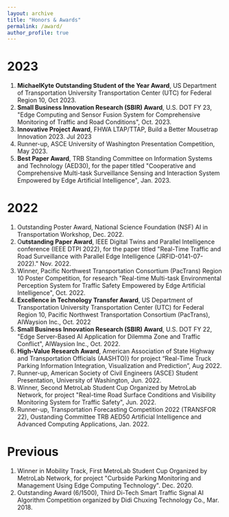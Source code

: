```yaml
---
layout: archive
title: "Honors & Awards"
permalink: /award/
author_profile: true
---
```


# 2023

1. **MichaelKyte Outstanding Student of the Year Award**, US Department of Transportation University Transportation Center (UTC) for Federal Region 10, Oct 2023.
2. **Small Business Innovation Research (SBIR) Award**, U.S. DOT FY 23, "Edge Computing and Sensor Fusion System for Comprehensive Monitoring of Traffic and Road Conditions", Oct. 2023.
3. **Innovative Project Award**, FHWA LTAP/TTAP, Build a Better Mousetrap Innovation 2023. Jul 2023
4. Runner-up, ASCE University of Washington Presentation Competition, May 2023.
5. **Best Paper Award**, TRB Standing Committee on Information Systems and Technology (AED30), for the paper titled "Cooperative and Comprehensive Multi-task Surveillance Sensing and Interaction System Empowered by Edge Artificial Intelligence", Jan. 2023.

# 2022

1. Outstanding Poster Award, National Science Foundation (NSF) AI in Transportation Workshop, Dec. 2022.
2. O**utstanding Paper Award**, IEEE Digital Twins and Parallel Intelligence conference (IEEE DTPI 2022), for the paper titled "Real-Time Traffic and Road Surveillance with Parallel Edge Intelligence (JRFID-0141-07-2022)." Nov. 2022.
3. Winner, Pacific Northwest Transportation Consortium (PacTrans) Region 10 Poster Competition, for research "Real-time Multi-task Environmental Perception System for Traffic Safety Empowered by Edge Artificial Intelligence", Oct. 2022.
4. **Excellence in Technology Transfer Award**, US Department of Transportation University Transportation Center (UTC) for Federal Region 10, Pacific Northwest Transportation Consortium (PacTrans), AIWaysion Inc., Oct. 2022
5. **Small Business Innovation Research (SBIR) Award**, U.S. DOT FY 22, "Edge Server-Based AI Application for Dilemma Zone and Traffic Conflict", AIWaysion Inc., Oct. 2022.
6. **High-Value Research Award**, American Association of State Highway and Transportation Officials (AASHTO)} for project “Real-Time Truck Parking Information Integration, Visualization and Prediction”, Aug 2022.
7. Runner-up, American Society of Civil Engineers (ASCE) Student Presentation, University of Washington, Jun. 2022.
8. Winner, Second MetroLab Student Cup Organized by MetroLab Network, for project "Real-time Road Surface Conditions and Visibility Monitoring System for Traffic Safety", Jun. 2022.
9. Runner-up, Transportation Forecasting Competition 2022 (TRANSFOR 22), Oustanding Committee TRB AED50 Artificial Intelligence and Advanced Computing Applications, Jan. 2022.

# Previous

1. Winner in Mobility Track, First MetroLab Student Cup Organized by MetroLab Network, for project "Curbside Parking Monitoring and Management Using Edge Computing Technology". Dec. 2020.
2. Outstanding Award (6/1500), Third Di-Tech Smart Traffic Signal AI Algorithm Competition organized by Didi Chuxing Technology Co., Mar. 2018.

